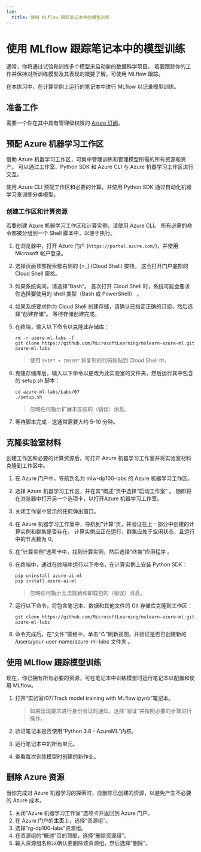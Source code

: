 ```yaml
---
lab:
  title: 使用 MLflow 跟踪笔记本中的模型训练
---
```


# 使用 MLflow 跟踪笔记本中的模型训练

通常，你将通过试验和训练多个模型来启动新的数据科学项目。 若要跟踪你的工作并保持对所训练模型及其表现的概要了解，可使用 MLflow 跟踪。

在本练习中，在计算实例上运行的笔记本中进行 MLflow 以记录模型训练。

## 准备工作

需要一个你在其中具有管理级权限的 [Azure 订阅](https://azure.microsoft.com/free)。

## 预配 Azure 机器学习工作区

借助 Azure 机器学习工作区，可集中管理训练和管理模型所需的所有资源和资产。 可以通过工作室、Python SDK 和 Azure CLI 与 Azure 机器学习工作区进行交互。 

使用 Azure CLI 预配工作区和必要的计算，并使用 Python SDK 通过自动化机器学习来训练分类模型。

### 创建工作区和计算资源

若要创建 Azure 机器学习工作区和计算实例，请使用 Azure CLI。 所有必需的命令都被分组到一个 Shell 脚本中，以便于执行。
1. 在浏览器中，打开 Azure 门户 (`https://portal.azure.com/`)，并使用 Microsoft 帐户登录。
1. 选择页面顶部搜索框右侧的 \[>_] (Cloud Shell) 按钮。 这会打开门户底部的 Cloud Shell 窗格。
1. 如果系统询问，请选择“Bash”。 首次打开 Cloud Shell 时，系统可能会要求你选择要使用的 shell 类型（Bash 或 PowerShell） 。 
1. 如果系统要求你为 Cloud Shell 创建存储，请确认已指定正确的订阅，然后选择“创建存储”。 等待存储创建完成。
1. 在终端，输入以下命令以克隆此存储库：

    ```azurecli
    rm -r azure-ml-labs -f
    git clone https://github.com/MicrosoftLearning/mslearn-azure-ml.git azure-ml-labs
    ```

    > 使用 `SHIFT + INSERT` 将复制的代码粘贴到 Cloud Shell 中。 

1. 克隆存储库后，输入以下命令以更改为此实验室的文件夹，然后运行其中包含的 setup.sh 脚本：

    ```azurecli
    cd azure-ml-labs/Labs/07
    ./setup.sh
    ```

    > 忽略任何指示扩展未安装的（错误）消息。 

1. 等待脚本完成 - 这通常需要大约 5-10 分钟。 

## 克隆实验室材料

创建工作区和必要的计算资源后，可打开 Azure 机器学习工作室并将实验室材料克隆到工作区中。 

1. 在 Azure 门户中，导航到名为 mlw-dp100-labs 的 Azure 机器学习工作区。
1. 选择 Azure 机器学习工作区，并在其“概述”页中选择“启动工作室” 。 随即将在浏览器中打开另一个选项卡，以打开Azure 机器学习工作室。
1. 关闭工作室中显示的任何弹出窗口。
1. 在 Azure 机器学习工作室中，导航到“计算”页，并验证在上一部分中创建的计算实例和群集是否存在。 计算实例应正在运行，群集应处于空闲状态，且运行中的节点数为 0。
1. 在“计算实例”选项卡中，找到计算实例，然后选择“终端”应用程序 。
1. 在终端中，通过在终端中运行以下命令，在计算实例上安装 Python SDK：
    ```
    pip uninstall azure-ai-ml
    pip install azure-ai-ml
    ```

    > 忽略任何指示无法找到和卸载包的（错误）消息。

1. 运行以下命令，将包含笔记本、数据和其他文件的 Git 存储库克隆到工作区：
    ```
    git clone https://github.com/MicrosoftLearning/mslearn-azure-ml.git azure-ml-labs
    ``` 
1. 命令完成后，在“文件”窗格中，单击“&#8635;”刷新视图，并验证是否已创建新的 /users/your-user-name/azure-ml-labs 文件夹  。 

## 使用 MLflow 跟踪模型训练

现在，你已拥有所有必要的资源，可在笔记本中训练模型时运行笔记本以配置和使用 MLflow。

1. 打开“实验室/07/Track model training with MLflow.ipynb”笔记本。

    > 如果出现要求进行身份验证的通知，选择“验证”并按照必要的步骤进行操作。 

1. 验证笔记本是否使用“Python 3.8 - AzureML”内核。 
1. 运行笔记本中的所有单元。 
1. 查看每次训练模型时创建的新作业。

## 删除 Azure 资源

当你完成对 Azure 机器学习的探索时，应删除已创建的资源，以避免产生不必要的 Azure 成本。

1. 关闭“Azure 机器学习工作室”选项卡并返回到 Azure 门户。
1. 在 Azure 门户的**主页**上，选择“资源组”。
1. 选择“rg-dp100-labs”资源组。
1. 在资源组的“概述”页的顶部，选择“删除资源组”。 
1. 输入资源组名称以确认要删除该资源组，然后选择“删除”。